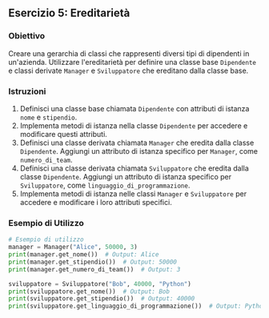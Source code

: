 ## Esercizio 5: Ereditarietà

### Obiettivo
Creare una gerarchia di classi che rappresenti diversi tipi di dipendenti in un'azienda. Utilizzare l'ereditarietà per definire una classe base `Dipendente` e classi derivate `Manager` e `Sviluppatore` che ereditano dalla classe base.

### Istruzioni
1. Definisci una classe base chiamata `Dipendente` con attributi di istanza `nome` e `stipendio`.
2. Implementa metodi di istanza nella classe `Dipendente` per accedere e modificare questi attributi.
3. Definisci una classe derivata chiamata `Manager` che eredita dalla classe `Dipendente`. Aggiungi un attributo di istanza specifico per `Manager`, come `numero_di_team`.
4. Definisci una classe derivata chiamata `Sviluppatore` che eredita dalla classe `Dipendente`. Aggiungi un attributo di istanza specifico per `Sviluppatore`, come `linguaggio_di_programmazione`.
5. Implementa metodi di istanza nelle classi `Manager` e `Sviluppatore` per accedere e modificare i loro attributi specifici.

### Esempio di Utilizzo
```python
# Esempio di utilizzo
manager = Manager("Alice", 50000, 3)
print(manager.get_nome())  # Output: Alice
print(manager.get_stipendio())  # Output: 50000
print(manager.get_numero_di_team())  # Output: 3

sviluppatore = Sviluppatore("Bob", 40000, "Python")
print(sviluppatore.get_nome())  # Output: Bob
print(sviluppatore.get_stipendio())  # Output: 40000
print(sviluppatore.get_linguaggio_di_programmazione())  # Output: Python
